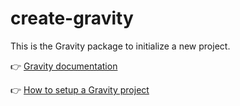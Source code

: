 # create-gravity

This is the Gravity package to initialize a new project.

👉 [Gravity documentation](https://digitak-gravity.netlify.app/)

👉 [How to setup a Gravity project](https://digitak-gravity.netlify.app/docs/installation/install-gravity)
